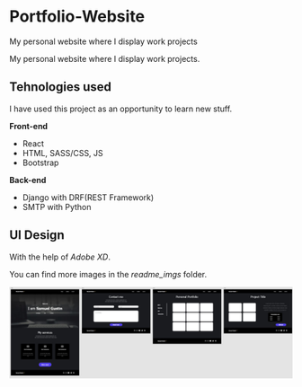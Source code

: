 # Portfolio-Website
 My personal website where I display work projects

 My personal website where I display work projects.
 
 ## Tehnologies used
 I have used this project as an opportunity to learn new stuff.
 
 **Front-end**
 - React
 - HTML, SASS/CSS, JS
 - Bootstrap
 
 **Back-end**
 - Django with DRF(REST Framework)
 - SMTP with Python
 
## UI Design
With the help of *Adobe XD*.

You can find more images in the *readme_imgs* folder.

![UIDesign](https://github.com/BlindBMan/Portfolio-Website/blob/master/readme_imgs/ui_design.jpg)

